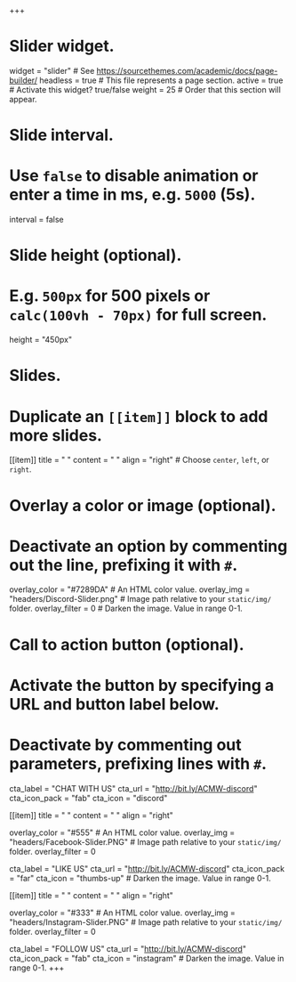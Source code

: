 +++
# Slider widget.
widget = "slider"  # See https://sourcethemes.com/academic/docs/page-builder/
headless = true  # This file represents a page section.
active = true  # Activate this widget? true/false
weight = 25  # Order that this section will appear.

# Slide interval.
# Use `false` to disable animation or enter a time in ms, e.g. `5000` (5s).
interval = false

# Slide height (optional).
# E.g. `500px` for 500 pixels or `calc(100vh - 70px)` for full screen.
height = "450px"

# Slides.
# Duplicate an `[[item]]` block to add more slides.
[[item]]
  title = " "
  content = " "
  align = "right"  # Choose `center`, `left`, or `right`.

  # Overlay a color or image (optional).
  #   Deactivate an option by commenting out the line, prefixing it with `#`.
  overlay_color = "#7289DA"  # An HTML color value.
  overlay_img = "headers/Discord-Slider.png"  # Image path relative to your `static/img/` folder.
  overlay_filter = 0  # Darken the image. Value in range 0-1.

  # Call to action button (optional).
  #   Activate the button by specifying a URL and button label below.
  #   Deactivate by commenting out parameters, prefixing lines with `#`.
  cta_label = "CHAT WITH US"
  cta_url = "http://bit.ly/ACMW-discord"
  cta_icon_pack = "fab"
  cta_icon = "discord"

[[item]]
  title = "  "
  content = "  "
  align = "right"

  overlay_color = "#555"  # An HTML color value.
  overlay_img = "headers/Facebook-Slider.PNG"  # Image path relative to your `static/img/` folder.
  overlay_filter = 0 
  
  cta_label = "LIKE US"
  cta_url = "http://bit.ly/ACMW-discord"
  cta_icon_pack = "far"
  cta_icon = "thumbs-up" # Darken the image. Value in range 0-1.

[[item]]
  title = " "
  content = " "
  align = "right"

  overlay_color = "#333"  # An HTML color value.
  overlay_img = "headers/Instagram-Slider.PNG"  # Image path relative to your `static/img/` folder.
  overlay_filter = 0
  
  cta_label = "FOLLOW US"
  cta_url = "http://bit.ly/ACMW-discord"
  cta_icon_pack = "fab"
  cta_icon = "instagram"  # Darken the image. Value in range 0-1.
+++
